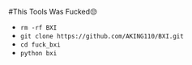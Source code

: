 #This Tools Was Fucked😒

- `rm -rf BXI`
- `git clone https://github.com/AKING110/BXI.git`
- `cd fuck_bxi`
- `python bxi`
